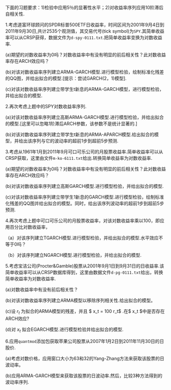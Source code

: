 下面的习题要求：1)检验中应用5％的显著性水平；2)对收益率序列应用10阶滞后自相关性.

1.考虑道富环球顾问的SPDR标普500ETF日收益率，时间区间为2001年9月4日到2011年9月30日,共计2535个观测值，其交易代号(tick symbol)为`SPY`.其简单收益率可以从CRSP获得，数据文件为`d-spy-0111.txt`.把简单收益率变换为对数收益率.

(a)期望的对数收益率为0吗？对数收益率中有没有明显的前后相关性？此对数收益率存在ARCH效应吗？

(b)对该对数收益率序列建立ARMA-GARCH模型.进行模型检验，绘制标准化残差的QQ图，并给出拟合的模型.[提示：尝试GARCH(2，1)模型].

(c)对该对数收益率序列建立带学生t新息的ARMA-GARCH模型，进行模型检验，并给出拟合的模型.

2.再次考虑上题中的SPY对数收益率序列.

(a)对该对数收益率序列建立高斯ARMA-GARCH模型.进行模型检验，并给出拟合的模型.[这里可以忽略1阶滞后ARCH参数，该参数不是统计显著的.]

(b)对该对数收益率序列建立带学生t新息的ARMA-APARCH模型.给出拟合的模型，并给出该序列与它的波动率的超前1步到超前5步预测.

3.考虑从1961年1月到2011年9月可口可乐公司的月股票收益率.简单收益率可以从CRSP获取，这里由文件`m-ko-6111.txt`给出.转换简单收益率为对数收益率.

(a)期望的对数收益率为0吗？对数收益率中有没有明显的前后相关性？此对数收益率存在ARCH效应吗？

(b)对该对数收益率序列建立高斯GARCH模型.进行模型检验，并给出拟合的模型.

(c)对该对数收益率序列建立带学生1新息的GARCH模型.进行模型检验，绘制标准化残差的QQ图并给出拟合的模型。同时，给出该序列波动率的超前1步到超前5步预测.


4.再次考虑上题中可口可乐公司的月股票收益率，对该对数收益率乘以100，即应用百分比对数收益率，

（a）对该序列建立TGARCH模型.进行模型检验，并给出拟合的模型.水平效应不等于0吗？

（b）对该序列建立NGARCH模型.进行模型检验，并给出拟合的模型.


5.考虑宝洁公司(Procter&Gamble)股票从2001年9月1日到9月31日的日收益率.该简单收益率可以从CRSP数据库得到，这里由数据文件`d-pg-0111.txt`给出，转换简单收益率为对数收益率.

(a)对数收益率中有没有前后相关性？

(b)对该对数收益率序列建立ARMA模型以移除序列相关性.给出拟合的模型。

(c)设 $r_t$ 为拟合的ARMA模型的残差，并且 $ x_t = 100 r_t$ .在$ x_t $中是否存在ARCH效应?

(d)对 $x_t$ 拟合EGARCH模型.进行模型检验并给出拟合的模型.

6.应用`quantmod`添加包获取苹果公司股票从2007年1月2日到2011年11月30日的日股价.

(a)考虑对数价格，应用窗口大小为63和32的Yang-Zhang方法来获取该股票的日波动率。

(b)应用ARMA-GARCH模型来获取该股票的日波动率.然后，比较3种方法得到的波动率序列.
